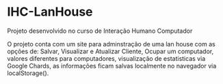 # IHC-LanHouse
Projeto desenvolvido no curso de Interação Humano Computador

O projeto conta com um site para adminstração de uma lan house com as opções de: Salvar, Visualizar e Atualizar Cliente, Ocupar um computador, valores diferentes para computadores, visualização de estatisticas via Google Chards, as informações ficam salvas localmente no navegador via localStorage().
